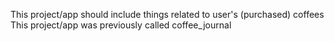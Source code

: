 This project/app should include things related to user's (purchased) coffees
This project/app was previously called coffee_journal